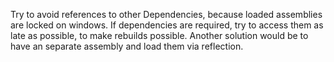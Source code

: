 ﻿Try to avoid references to other Dependencies, because loaded assemblies are locked on windows.
If dependencies are required, try to access them as late as possible, to make rebuilds possible.
Another solution would be to have an separate assembly and load them via reflection.
